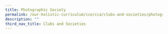 ```yaml
---
title: Photographic Society
permalink: /our-holistic-curriculum/cce/cca/clubs-and-societies/photographic-society/
description: ""
third_nav_title: Clubs and Societies
---
```

